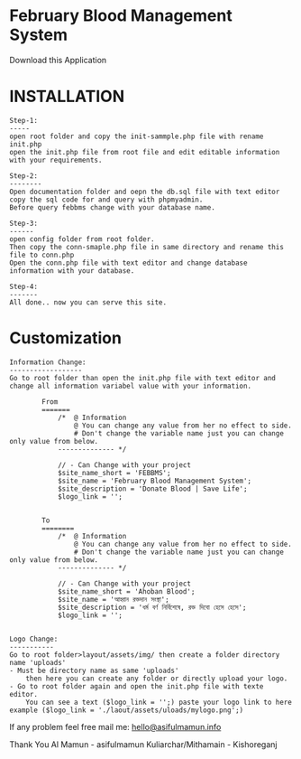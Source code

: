 # February Blood Management System
Download this Application

# INSTALLATION
    
    Step-1:
    -----
    open root folder and copy the init-sammple.php file with rename init.php
    open the init.php file from root file and edit editable information with your requirements.

    Step-2:
    --------
    Open documentation folder and oepn the db.sql file with text editor copy the sql code for and query with phpmyadmin.
    Before query febbms change with your database name.

    Step-3:
    ------
    open config folder from root folder.
    Then copy the conn-smaple.php file in same directory and rename this file to conn.php
    Open the conn.php file with text editor and change database information with your database.

    Step-4:
    -------
    All done.. now you can serve this site.


# Customization

    Information Change:
    ------------------
    Go to root folder than open the init.php file with text editor and change all information variabel value with your information.
            
            From
            =======
                /*  @ Information
                    @ You can change any value from her no effect to side.
                    # Don't change the variable name just you can change only value from below.
                -------------- */

                // - Can Change with your project
                $site_name_short = 'FEBBMS';
                $site_name = 'February Blood Management System';
                $site_description = 'Donate Blood | Save Life';
                $logo_link = '';


            To
            ========
                /*  @ Information
                    @ You can change any value from her no effect to side.
                    # Don't change the variable name just you can change only value from below.
                -------------- */

                // - Can Change with your project
                $site_name_short = 'Ahoban Blood';
                $site_name = 'আহ্বান রক্তদান সংস্থা';
                $site_description = 'ধর্ম বর্ণ নির্বিশেষে, রক্ত দিবো হেসে হেসে';
                $logo_link = '';

    
    Logo Change:
    -----------
    Go to root folder>layout/assets/img/ then create a folder directory name 'uploads'
    - Must be directory name as same 'uploads'
        then here you can create any folder or directly upload your logo.
    - Go to root folder again and open the init.php file with texte editor.
        You can see a text ($logo_link = '';) paste your logo link to here example ($logo_link = './laout/assets/uloads/mylogo.png';)



If any problem
feel free mail me: hello@asifulmamun.info

Thank You
Al Mamun - asifulmamun
Kuliarchar/Mithamain - Kishoreganj